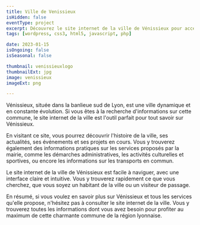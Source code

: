 ```yaml
---
title: Ville de Venissieux
isHidden: false
eventType: project
excerpt: Découvrez le site internet de la ville de Vénissieux pour accéder à toutes les informations sur cette charmante commune de la région lyonnaise.
tags: [wordpress, css3, html5, javascript, php]

date: 2023-01-15
isOngoing: false
isSeasonal: false

thumbnail: venissieuxlogo
thumbnailExt: jpg
image: venissieux
imageExt: png

---
```


Vénissieux, située dans la banlieue sud de Lyon, est une ville dynamique et en constante évolution. Si vous êtes à la recherche d'informations sur cette commune, le site internet de la ville est l'outil parfait pour tout savoir sur Vénissieux.

En visitant ce site, vous pourrez découvrir l'histoire de la ville, ses actualités, ses événements et ses projets en cours. Vous y trouverez également des informations pratiques sur les services proposés par la mairie, comme les démarches administratives, les activités culturelles et sportives, ou encore les informations sur les transports en commun.

Le site internet de la ville de Vénissieux est facile à naviguer, avec une interface claire et intuitive. Vous y trouverez rapidement ce que vous cherchez, que vous soyez un habitant de la ville ou un visiteur de passage.

En résumé, si vous voulez en savoir plus sur Vénissieux et tous les services qu'elle propose, n'hésitez pas à consulter le site internet de la ville. Vous y trouverez toutes les informations dont vous avez besoin pour profiter au maximum de cette charmante commune de la région lyonnaise.
